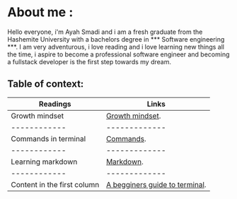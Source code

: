 # About me :
Hello everyone, i'm Ayah Smadi and i am a fresh graduate from the Hashemite University with a bachelors degree in *** Software engineering ***.
I am very adventurous, i love reading and i love learning new things all the time, i aspire to  become a professional software engineer and becoming a fullstack developer is the first step towards my dream.
## Table of context:
 Readings | Links
------------ | -------------
Growth mindset|[Growth mindset](https://aya333.github.io/Reading-notess/growthmindset).
------------ | -------------
Commands in terminal | [Commands](https://aya333.github.io/Reading-notess/commands).
------------ | -------------
Learning markdown | [Markdown](https://aya333.github.io/Reading-notess/markdown).
------------ | -------------
Content in the first column | [A begginers guide to terminal](https://aya333.github.io/Reading-notess/guide).
